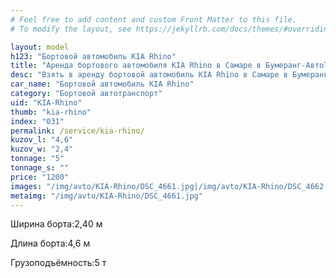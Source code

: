 ```yaml
---
# Feel free to add content and custom Front Matter to this file.
# To modify the layout, see https://jekyllrb.com/docs/themes/#overriding-theme-defaults

layout: model
h123: "Бортовой автомобиль KIA Rhino"
title: "Аренда бортового автомобиля KIA Rhino в Самаре в Бумеранг-АвтоТранс"
desc: "Взять в аренду бортовой автомобиль KIA Rhino в Самаре в Бумеранг-АвтоТранс"
car_name: "Бортовой автомобиль KIA Rhino"
category: "Бортовой автотранспорт"
uid: "KIA-Rhino"
thumb: "kia-rhino"
index: "031"
permalink: /service/kia-rhino/
kuzov_l: "4,6"
kuzov_w: "2,4"
tonnage: "5"
tonnage_s: ""
price: "1200"
images: "/img/avto/KIA-Rhino/DSC_4661.jpg|/img/avto/KIA-Rhino/DSC_4662.jpg|/img/avto/KIA-Rhino/DSC_4665.jpg"
metaimg: "/img/avto/KIA-Rhino/DSC_4661.jpg"
---
```


<p><span>Ширина борта:</span><span>2,40 м</span></p>

<p><span>Длина борта:</span><span>4,6 м</span></p>

<p><span>Грузоподъёмность:</span><span>5 т</span></p>
